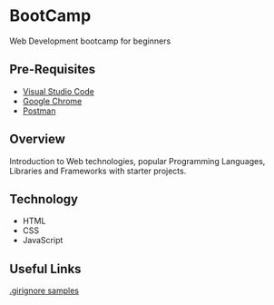 # BootCamp

Web Development bootcamp for beginners

## Pre-Requisites

- [Visual Studio Code](https://code.visualstudio.com/)
- [Google Chrome](https://www.google.com/chrome/index.html)
- [Postman](https://www.postman.com/)

## Overview

Introduction to Web technologies, popular Programming Languages, Libraries and Frameworks with starter projects.

## Technology

- HTML
- CSS
- JavaScript

## Useful Links

[.girignore samples](https://github.com/github/gitignore)
